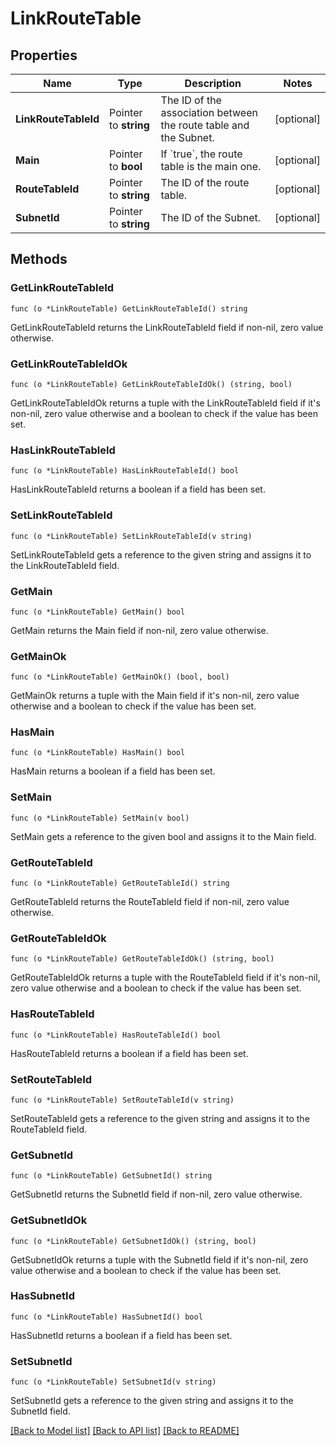 # LinkRouteTable

## Properties

Name | Type | Description | Notes
------------ | ------------- | ------------- | -------------
**LinkRouteTableId** | Pointer to **string** | The ID of the association between the route table and the Subnet. | [optional] 
**Main** | Pointer to **bool** | If &#x60;true&#x60;, the route table is the main one. | [optional] 
**RouteTableId** | Pointer to **string** | The ID of the route table. | [optional] 
**SubnetId** | Pointer to **string** | The ID of the Subnet. | [optional] 

## Methods

### GetLinkRouteTableId

`func (o *LinkRouteTable) GetLinkRouteTableId() string`

GetLinkRouteTableId returns the LinkRouteTableId field if non-nil, zero value otherwise.

### GetLinkRouteTableIdOk

`func (o *LinkRouteTable) GetLinkRouteTableIdOk() (string, bool)`

GetLinkRouteTableIdOk returns a tuple with the LinkRouteTableId field if it's non-nil, zero value otherwise
and a boolean to check if the value has been set.

### HasLinkRouteTableId

`func (o *LinkRouteTable) HasLinkRouteTableId() bool`

HasLinkRouteTableId returns a boolean if a field has been set.

### SetLinkRouteTableId

`func (o *LinkRouteTable) SetLinkRouteTableId(v string)`

SetLinkRouteTableId gets a reference to the given string and assigns it to the LinkRouteTableId field.

### GetMain

`func (o *LinkRouteTable) GetMain() bool`

GetMain returns the Main field if non-nil, zero value otherwise.

### GetMainOk

`func (o *LinkRouteTable) GetMainOk() (bool, bool)`

GetMainOk returns a tuple with the Main field if it's non-nil, zero value otherwise
and a boolean to check if the value has been set.

### HasMain

`func (o *LinkRouteTable) HasMain() bool`

HasMain returns a boolean if a field has been set.

### SetMain

`func (o *LinkRouteTable) SetMain(v bool)`

SetMain gets a reference to the given bool and assigns it to the Main field.

### GetRouteTableId

`func (o *LinkRouteTable) GetRouteTableId() string`

GetRouteTableId returns the RouteTableId field if non-nil, zero value otherwise.

### GetRouteTableIdOk

`func (o *LinkRouteTable) GetRouteTableIdOk() (string, bool)`

GetRouteTableIdOk returns a tuple with the RouteTableId field if it's non-nil, zero value otherwise
and a boolean to check if the value has been set.

### HasRouteTableId

`func (o *LinkRouteTable) HasRouteTableId() bool`

HasRouteTableId returns a boolean if a field has been set.

### SetRouteTableId

`func (o *LinkRouteTable) SetRouteTableId(v string)`

SetRouteTableId gets a reference to the given string and assigns it to the RouteTableId field.

### GetSubnetId

`func (o *LinkRouteTable) GetSubnetId() string`

GetSubnetId returns the SubnetId field if non-nil, zero value otherwise.

### GetSubnetIdOk

`func (o *LinkRouteTable) GetSubnetIdOk() (string, bool)`

GetSubnetIdOk returns a tuple with the SubnetId field if it's non-nil, zero value otherwise
and a boolean to check if the value has been set.

### HasSubnetId

`func (o *LinkRouteTable) HasSubnetId() bool`

HasSubnetId returns a boolean if a field has been set.

### SetSubnetId

`func (o *LinkRouteTable) SetSubnetId(v string)`

SetSubnetId gets a reference to the given string and assigns it to the SubnetId field.


[[Back to Model list]](../README.md#documentation-for-models) [[Back to API list]](../README.md#documentation-for-api-endpoints) [[Back to README]](../README.md)


